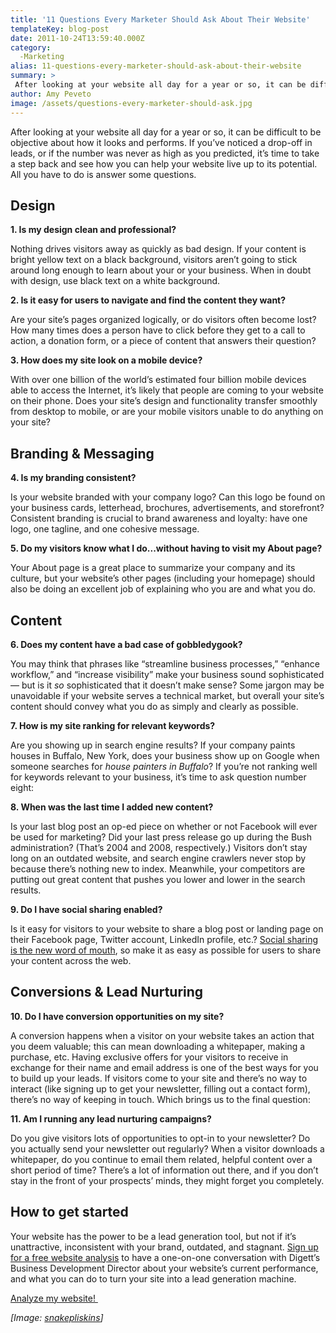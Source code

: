 ```yaml
---
title: '11 Questions Every Marketer Should Ask About Their Website'
templateKey: blog-post
date: 2011-10-24T13:59:40.000Z
category: 
  -Marketing
alias: 11-questions-every-marketer-should-ask-about-their-website
summary: > 
 After looking at your website all day for a year or so, it can be difficult to be objective about how it looks and performs. If you’ve noticed a drop-off in leads, or if the number was never as high as you predicted, it’s time to take a step back and see how you can help your website live up to its potential. All you have to do is answer some questions.
author: Amy Peveto
image: /assets/questions-every-marketer-should-ask.jpg
---
```


After looking at your website all day for a year or so, it can be difficult to be objective about how it looks and performs. If you’ve noticed a drop-off in leads, or if the number was never as high as you predicted, it’s time to take a step back and see how you can help your website live up to its potential. All you have to do is answer some questions.

Design
------

**1\. Is my design clean and professional?**

Nothing drives visitors away as quickly as bad design. If your content is bright yellow text on a black background, visitors aren’t going to stick around long enough to learn about your or your business. When in doubt with design, use black text on a white background.

**2\. Is it easy for users to navigate and find the content they want?**

Are your site’s pages organized logically, or do visitors often become lost? How many times does a person have to click before they get to a call to action, a donation form, or a piece of content that answers their question?

**3\. How does my site look on a mobile device?**

With over one billion of the world’s estimated four billion mobile devices able to access the Internet, it’s likely that people are coming to your website on their phone. Does your site’s design and functionality transfer smoothly from desktop to mobile, or are your mobile visitors unable to do anything on your site?

Branding & Messaging
--------------------

**4\. Is my branding consistent?**

Is your website branded with your company logo? Can this logo be found on your business cards, letterhead, brochures, advertisements, and storefront? Consistent branding is crucial to brand awareness and loyalty: have one logo, one tagline, and one cohesive message.

**5\. Do my visitors know what I do...without having to visit my About page?**

Your About page is a great place to summarize your company and its culture, but your website’s other pages (including your homepage) should also be doing an excellent job of explaining who you are and what you do.

Content
-------

**6\. Does my content have a bad case of gobbledygook?**

You may think that phrases like “streamline business processes,” “enhance workflow,” and “increase visibility” make your business sound sophisticated — but is it _so_ sophisticated that it doesn’t make sense? Some jargon may be unavoidable if your website serves a technical market, but overall your site’s content should convey what you do as simply and clearly as possible.

**7\. How is my site ranking for relevant keywords?**

Are you showing up in search engine results? If your company paints houses in Buffalo, New York, does your business show up on Google when someone searches for _house painters in Buffalo_? If you’re not ranking well for keywords relevant to your business, it’s time to ask question number eight:

**8\. When was the last time I added new content?**

Is your last blog post an op-ed piece on whether or not Facebook will ever be used for marketing? Did your last press release go up during the Bush administration? (That’s 2004 and 2008, respectively.) Visitors don’t stay long on an outdated website, and search engine crawlers never stop by because there’s nothing new to index. Meanwhile, your competitors are putting out great content that pushes you lower and lower in the search results.

**9\. Do I have social sharing enabled?**

Is it easy for visitors to your website to share a blog post or landing page on their Facebook page, Twitter account, LinkedIn profile, etc.? [Social sharing is the new word of mouth](/blog/09/12/2011/role-social-media-bastrop-texas-fires), so make it as easy as possible for users to share your content across the web.

Conversions & Lead Nurturing
----------------------------

**10\. Do I have conversion opportunities on my site?**

A conversion happens when a visitor on your website takes an action that you deem valuable; this can mean downloading a whitepaper, making a purchase, etc. Having exclusive offers for your visitors to receive in exchange for their name and email address is one of the best ways for you to build up your leads. If visitors come to your site and there’s no way to interact (like signing up to get your newsletter, filling out a contact form), there’s no way of keeping in touch. Which brings us to the final question:

**11\. Am I running any lead nurturing campaigns?**

Do you give visitors lots of opportunities to opt-in to your newsletter? Do you actually send your newsletter out regularly? When a visitor downloads a whitepaper, do you continue to email them related, helpful content over a short period of time? There’s a lot of information out there, and if you don’t stay in the front of your prospects’ minds, they might forget you completely.

How to get started
------------------

Your website has the power to be a lead generation tool, but not if it’s unattractive, inconsistent with your brand, outdated, and stagnant. [Sign up for a free website analysis](/free-website-analysis) to have a one-on-one conversation with Digett’s Business Development Director about your website’s current performance, and what you can do to turn your site into a lead generation machine.

[Analyze my website! ](/free-website-analysis)

_\[Image: [snakepliskins](http://www.flickr.com/photos/jimgroom/1353189084/)\]_
